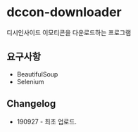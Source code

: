 # dccon-downloader
디시인사이드 이모티콘을 다운로드하는 프로그램


## 요구사항
* BeautifulSoup
* Selenium


## Changelog
* 190927 - 최초 업로드.
